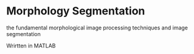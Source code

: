 # Morphology Segmentation
 the fundamental morphological image processing techniques and image segmentation


Wrirtten in MATLAB